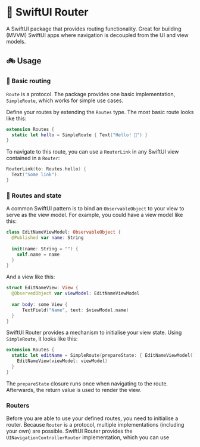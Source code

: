 # 🚀 SwiftUI Router

A SwiftUI package that provides routing functionality. Great for building (MVVM) SwiftUI apps where navigation is decoupled from the UI and view models. 

## 🚲 Usage

### 🔀 Basic routing

`Route` is a protocol. The package provides one basic implementation, `SimpleRoute`, which works for simple use cases.

Define your routes by extending the `Routes` type. The most basic route looks like this:

```swift
extension Routes {
  static let hello = SimpleRoute { Text("Hello! 👋") }
}
```

To navigate to this route, you can use a `RouterLink` in any SwiftUI view contained in a `Router`:

```swift
RouterLink(to: Routes.hello) {
  Text("Some link")
}
```

### 🔭 Routes and state

A common SwiftUI pattern is to bind an `ObservableObject` to your view to serve as the view model. For example, you could have a view model like this:

```swift
class EditNameViewModel: ObservableObject {
  @Published var name: String
  
  init(name: String = "") {
    self.name = name
  }
}
```

And a view like this:

```swift
struct EditNameView: View {
  @ObservedObject var viewModel: EditNameViewModel
  
  var body: some View {
      TextField("Name", text: $viewModel.name)
  }
}
```

SwiftUI Router provides a mechanism to initialise your view state. Using `SimpleRoute`, it looks like this:

```swift
extension Routes {
  static let editName = SimpleRoute(prepareState: { EditNameViewModel() }) { viewModel in
    EditNameView(viewModel: viewModel)
  }
}
```

The `prepareState` closure runs once when navigating to the route. Afterwards, the return value is used to render the view.

### Routers

Before you are able to use your defined routes, you need to initialise a router. Because `Router` is a protocol, multiple implementations (including your own) are possible. SwiftUI Router provides the `UINavigationControllerRouter` implementation, which you can use 